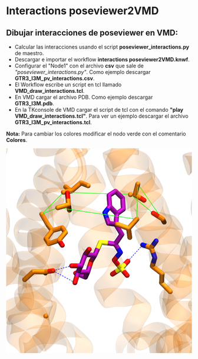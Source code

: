 # Interactions poseviewer2VMD
## Dibujar interacciones de poseviewer en VMD:

- Calcular las interacciones usando el script **poseviewer_interactions.py** de maestro.
- Descargar e importar el workflow **interactions poseviewer2VMD.knwf**.
- Configurar el "Node1" con el archivo **csv** que sale de *"poseviewer_interactions.py"*. Como ejemplo descargar **GTR3_I3M_pv_interactions.csv**.
- El Workflow escribe un script en tcl llamado **VMD_draw_interactions.tcl**.
- En VMD cargar el archivo PDB. Como ejemplo descargar **GTR3_I3M.pdb**.
- En la TKconsole de VMD cargar el script de tcl con el comando **"play VMD_draw_interactions.tcl"**. Para ver un ejemplo descargar el archivo **GTR3_I3M_pv_interactions.tcl**.


**Nota:** Para cambiar los colores modificar el nodo verde con el comentario **Colores**.

<p align="center">
    <img src="./3_GTR3_I3M_interactions.png?raw=true" width="600">
</p>
